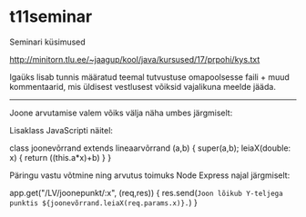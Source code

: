 # t11seminar

Seminari küsimused

http://minitorn.tlu.ee/~jaagup/kool/java/kursused/17/prpohi/kys.txt

Igaüks lisab tunnis määratud teemal tutvustuse omapoolsesse faili + muud kommentaarid, mis üldisest vestlusest võiksid vajalikuna meelde jääda.
___

Joone arvutamise valem võiks välja näha umbes järgmiselt:

Lisaklass JavaScripti näitel:

class joonevõrrand extends lineaarvõrrand (a,b) {
    super(a,b);
    leiaX(double: x) {
        return ((this.a*x)+b)
    }
}

Päringu vastu võtmine ning arvutus toimuks Node Express najal järgmiselt:

app.get("/LV/joonepunkt/:x", (req,res)) {
    res.send(`Joon lõikub Y-teljega punktis ${joonevõrrand.leiaX(req.params.x)}.`)
}
